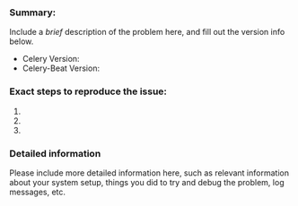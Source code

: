 ### Summary:

Include a *brief* description of the problem here, and fill out the version info below.  

* Celery Version: 
* Celery-Beat Version: 

### Exact steps to reproduce the issue:
1. 
2. 
3. 

### Detailed information

Please include more detailed information here, such as relevant information about your system setup, things you did to try and debug the problem, log messages, etc.  

